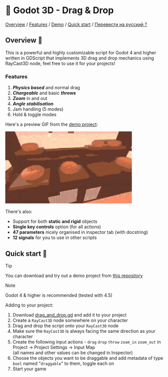 # 🦥 Godot 3D - Drag & Drop

[Overview](#overview-dart) /
[Features](#features) /
[Demo](https://github.com/JustKesha/godot-dragndrop-demo) /
[Quick start](#quick-start-ocean) /
[Перевести на русский ?](PROCHTI.md)

## Overview :dart:

This is a powerful and highly customizable script for Godot 4 and higher written in GDScript that implements 3D drag and drop mechanics using RayCast3D node, feel free to use it for your projects!

### Features
1. ___Physics based___ and normal drag
1. ___Chargeable___ and basic ___throws___
1. ___Zoom___ in and out
1. ___Angle stabilisation___
1. Jam handling (5 modes)
1. Hold & toggle modes

Here's a preview GIF from the [demo project](https://github.com/JustKesha/godot-dragndrop-demo):

<img alt="Preview GIF" src="https://github.com/JustKesha/godot-dragndrop-demo/blob/main/preview/preview.gif?raw=true" width="400px" />

There's also:

- Support for both **static and rigid** objects
- **Single key controls** option (for all actions)
- **47 parameters** nicely organised in inspector tab (with docstring)
- **12 signals** for you to use in other scripts

## Quick start :ocean:

> [!TIP]
> You can download and try out a demo project from [this repository](https://github.com/JustKesha/godot-dragndrop-demo)

> [!NOTE]
> Godot 4 & higher is recommended (tested with 4.5)

Adding to your project:
1. Download [drag_and_drop.gd](./source/drag_and_drop.gd) and add it to your project
1. Create a `RayCast3D` node somewhere on your character
1. Drag and drop the script onto your `RayCast3D` node
1. Make sure the `RayCast3D` is always facing the same direction as your character
1. Create the following input actions - `drag` `drop` `throw` `zoom_in` `zoom_out` in<br>
Project → Project Settings → Input Map<br>
(all names and other values can be changed in Inspector)
1. Choose the objects you want to be draggable and add metadata of type `bool` named "`draggable`" to them, toggle each on
1. Start your game
